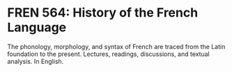 # FREN 564: History of the French Language

The phonology, morphology, and syntax of French are traced from the Latin foundation to the present. Lectures, readings, discussions, and textual analysis. In English.